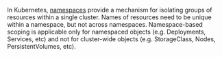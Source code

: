 In Kubernetes,
[namespaces](https://kubernetes.io/docs/concepts/overview/working-with-objects/namespaces/)
provide a mechanism for isolating groups of resources within a single
cluster. Names of resources need to be unique within a namespace, but
not across namespaces. Namespace-based scoping is applicable only for
namespaced objects (e.g. Deployments, Services, etc) and not for
cluster-wide objects (e.g. StorageClass, Nodes, PersistentVolumes,
etc).



